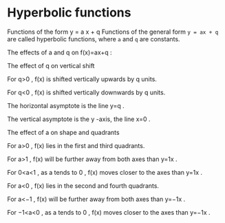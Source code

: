 # Hyperbolic functions

Functions of the form y = a x + q
Functions of the general form `y = ax + q` are called hyperbolic functions, where `a` and `q` are constants.



The effects of a
 and q
 on f(x)=ax+q
:

The effect of q
 on vertical shift

For q>0
, f(x)
 is shifted vertically upwards by q
 units.

For q<0
, f(x)
 is shifted vertically downwards by q
 units.

The horizontal asymptote is the line y=q
.

The vertical asymptote is the y
-axis, the line x=0
.

The effect of a
 on shape and quadrants

For a>0
, f(x)
 lies in the first and third quadrants.

For a>1
, f(x)
 will be further away from both axes than y=1x
.

For 0<a<1
, as a
 tends to 0
, f(x)
 moves closer to the axes than y=1x
.

For a<0
, f(x)
 lies in the second and fourth quadrants.

For a<−1
, f(x)
 will be further away from both axes than y=−1x
.

For −1<a<0
, as a
 tends to 0
, f(x)
 moves closer to the axes than y=−1x
.
